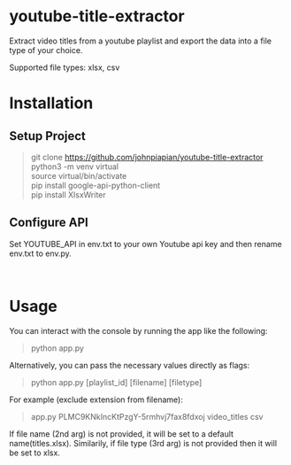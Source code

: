# youtube-title-extractor

Extract video titles from a youtube playlist and export the data into a file type of your choice. 

Supported file types: xlsx, csv

# Installation

## Setup Project
> git clone https://github.com/johnpiapian/youtube-title-extractor \
> python3 -m venv virtual\
> source virtual/bin/activate\
> pip install google-api-python-client\
> pip install XlsxWriter

## Configure API
Set YOUTUBE_API in env.txt to your own Youtube api key and then rename env.txt to env.py.

<br>

# Usage

You can interact with the console by running the app like the following:
> python app.py

Alternatively, you can pass the necessary values directly as flags:
> python app.py [playlist_id] [filename] [filetype]

For example (exclude extension from filename):
> app.py PLMC9KNkIncKtPzgY-5rmhvj7fax8fdxoj video_titles csv

If file name (2nd arg) is not provided, it will be set to a default name(titles.xlsx). Similarily, if file type (3rd arg) is not provided then it will be set to xlsx.

